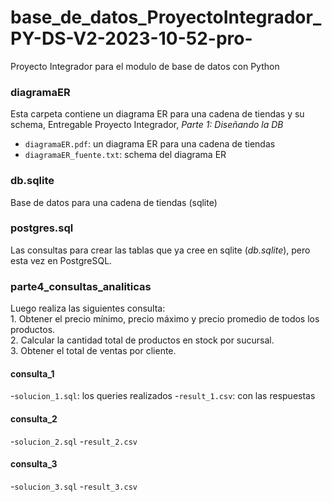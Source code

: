# base_de_datos_ProyectoIntegrador_PY-DS-V2-2023-10-52-pro-
Proyecto Integrador para el modulo de base de datos con Python

### diagramaER
Esta carpeta contiene un diagrama ER para una cadena de tiendas y su schema, Entregable Proyecto Integrador, *Parte 1: Diseñando la DB*

- `diagramaER.pdf`: un diagrama ER para una cadena de tiendas
- `diagramaER_fuente.txt`: schema del diagrama ER

### db.sqlite
Base de datos para una cadena de tiendas (sqlite)

### postgres.sql
Las consultas para crear las tablas que ya cree en sqlite (*_db.sqlite_*), pero esta vez en PostgreSQL.

### parte4_consultas_analiticas
Luego realiza las siguientes consulta:  
    1. Obtener el precio mínimo, precio máximo y precio promedio de todos los productos.  
    2. Calcular la cantidad total de productos en stock por sucursal.  
    3. Obtener el total de ventas por cliente.  
    
#### consulta_1
-`solucion_1.sql`: los queries realizados 
-`result_1.csv`: con las respuestas 
#### consulta_2	
-`solucion_2.sql`
-`result_2.csv`
#### consulta_3
-`solucion_3.sql`
-`result_3.csv`
